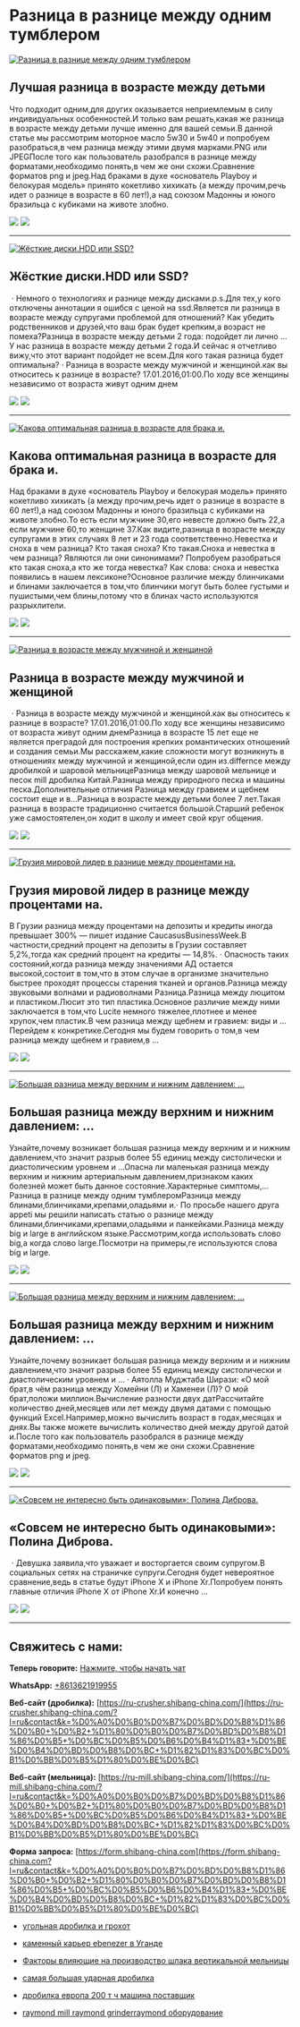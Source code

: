 # Разница в разнице между одним тумблером

<a href="https://swt.shibang-china.com/?l=ru&img&k=%D0%A0%D0%B0%D0%B7%D0%BD%D0%B8%D1%86%D0%B0+%D0%B2+%D1%80%D0%B0%D0%B7%D0%BD%D0%B8%D1%86%D0%B5+%D0%BC%D0%B5%D0%B6%D0%B4%D1%83+%D0%BE%D0%B4%D0%BD%D0%B8%D0%BC+%D1%82%D1%83%D0%BC%D0%B1%D0%BB%D0%B5%D1%80%D0%BE%D0%BC" target="_blank">![Разница в разнице между одним тумблером](http://static.shibang-china.com/all-800x300/30.jpg)</a>

## Лучшая разница в возрасте между детьми
Что подходит одним,для других оказывается неприемлемым в силу индивидуальных особенностей.И только вам решать,какая же разница в возрасте между детьми лучше именно для вашей семьи.В данной статье мы рассмотрим моторное масло 5w30 и 5w40 и попробуем разобраться,в чем разница между этими двумя марками.PNG или JPEGПосле того как пользователь разобрался в разнице между форматами,необходимо понять,в чем же они схожи.Сравнение форматов png и jpeg.Над браками в духе &#171;основатель Playboy и белокурая модель&#187; принято кокетливо хихикать (а между прочим,речь идет о разнице в возрасте в 60 лет!),а над союзом Мадонны и юного бразильца с кубиками на животе злобно.


<a href="https://whatsapp.shibangsoft.com/WhatsApp.php" target="_blank" title="WhatsApp">![](http://static.shibang-china.com/icon/whatsapp.png)</a> <a href="https://swt.shibang-china.com/?l=ru&icon&k=%D0%A0%D0%B0%D0%B7%D0%BD%D0%B8%D1%86%D0%B0+%D0%B2+%D1%80%D0%B0%D0%B7%D0%BD%D0%B8%D1%86%D0%B5+%D0%BC%D0%B5%D0%B6%D0%B4%D1%83+%D0%BE%D0%B4%D0%BD%D0%B8%D0%BC+%D1%82%D1%83%D0%BC%D0%B1%D0%BB%D0%B5%D1%80%D0%BE%D0%BC" target="_blank">![](http://static.shibang-china.com/icon/chat-ru.png)</a>

---

<a href="https://swt.shibang-china.com/?l=ru&img&k=%D0%A0%D0%B0%D0%B7%D0%BD%D0%B8%D1%86%D0%B0+%D0%B2+%D1%80%D0%B0%D0%B7%D0%BD%D0%B8%D1%86%D0%B5+%D0%BC%D0%B5%D0%B6%D0%B4%D1%83+%D0%BE%D0%B4%D0%BD%D0%B8%D0%BC+%D1%82%D1%83%D0%BC%D0%B1%D0%BB%D0%B5%D1%80%D0%BE%D0%BC" target="_blank">![Жёсткие диски.HDD или SSD?](http://static.shibang-china.com/all-800x300/862.jpg)</a>

## Жёсткие диски.HDD или SSD?
&nbsp;&#0183;&#32;Немного о технологиях и разнице между дисками.p.s.Для тех,у кого отключены аннотации я ошибся с ценой на ssd.Является ли разница в возрасте между супругами проблемой для отношений? Как убедить родственников и друзей,что ваш брак будет крепким,а возраст не помеха?Разница в возрасте между детьми 2 года: подойдет ли лично …У нас разница в возрасте между детьми 2 года.И сейчас я отчетливо вижу,что этот вариант подойдет не всем.Для кого такая разница будет оптимальна?&nbsp;&#0183;&#32;Разница в возрасте между мужчиной и женщиной.как вы относитесь к разнице в возрасте? 17.01.2016,01:00.По ходу все женщины независимо от возраста живут одним днем


<a href="https://whatsapp.shibangsoft.com/WhatsApp.php" target="_blank" title="WhatsApp">![](http://static.shibang-china.com/icon/whatsapp.png)</a> <a href="https://swt.shibang-china.com/?l=ru&icon&k=%D0%A0%D0%B0%D0%B7%D0%BD%D0%B8%D1%86%D0%B0+%D0%B2+%D1%80%D0%B0%D0%B7%D0%BD%D0%B8%D1%86%D0%B5+%D0%BC%D0%B5%D0%B6%D0%B4%D1%83+%D0%BE%D0%B4%D0%BD%D0%B8%D0%BC+%D1%82%D1%83%D0%BC%D0%B1%D0%BB%D0%B5%D1%80%D0%BE%D0%BC" target="_blank">![](http://static.shibang-china.com/icon/chat-ru.png)</a>

---

<a href="https://swt.shibang-china.com/?l=ru&img&k=%D0%A0%D0%B0%D0%B7%D0%BD%D0%B8%D1%86%D0%B0+%D0%B2+%D1%80%D0%B0%D0%B7%D0%BD%D0%B8%D1%86%D0%B5+%D0%BC%D0%B5%D0%B6%D0%B4%D1%83+%D0%BE%D0%B4%D0%BD%D0%B8%D0%BC+%D1%82%D1%83%D0%BC%D0%B1%D0%BB%D0%B5%D1%80%D0%BE%D0%BC" target="_blank">![Какова оптимальная разница в возрасте для брака и.](http://static.shibang-china.com/all-800x300/87.jpg)</a>

## Какова оптимальная разница в возрасте для брака и.
Над браками в духе &#171;основатель Playboy и белокурая модель&#187; принято кокетливо хихикать (а между прочим,речь идет о разнице в возрасте в 60 лет!),а над союзом Мадонны и юного бразильца с кубиками на животе злобно.То есть если мужчине 30,его невесте должно быть 22,а если мужчине 60,то женщине 37.Как видите,разница в возрасте между супругами в этих случаях 8 лет и 23 года соответственно.Невестка и сноха в чем разница? Кто такая сноха? Кто такая.Сноха и невестка в чем разница? Являются ли они синонимами? Попробуем разобраться кто такая сноха,а кто же тогда невестка? Как слова: сноха и невестка появились в нашем лексиконе?Основное различие между блинчиками и блинами заключается в том,что блинчики могут быть более густыми и пушистыми,чем блины,потому что в блинах часто используются разрыхлители.


<a href="https://whatsapp.shibangsoft.com/WhatsApp.php" target="_blank" title="WhatsApp">![](http://static.shibang-china.com/icon/whatsapp.png)</a> <a href="https://swt.shibang-china.com/?l=ru&icon&k=%D0%A0%D0%B0%D0%B7%D0%BD%D0%B8%D1%86%D0%B0+%D0%B2+%D1%80%D0%B0%D0%B7%D0%BD%D0%B8%D1%86%D0%B5+%D0%BC%D0%B5%D0%B6%D0%B4%D1%83+%D0%BE%D0%B4%D0%BD%D0%B8%D0%BC+%D1%82%D1%83%D0%BC%D0%B1%D0%BB%D0%B5%D1%80%D0%BE%D0%BC" target="_blank">![](http://static.shibang-china.com/icon/chat-ru.png)</a>

---

<a href="https://swt.shibang-china.com/?l=ru&img&k=%D0%A0%D0%B0%D0%B7%D0%BD%D0%B8%D1%86%D0%B0+%D0%B2+%D1%80%D0%B0%D0%B7%D0%BD%D0%B8%D1%86%D0%B5+%D0%BC%D0%B5%D0%B6%D0%B4%D1%83+%D0%BE%D0%B4%D0%BD%D0%B8%D0%BC+%D1%82%D1%83%D0%BC%D0%B1%D0%BB%D0%B5%D1%80%D0%BE%D0%BC" target="_blank">![Разница в возрасте между мужчиной и женщиной](http://static.shibang-china.com/all-800x300/958.jpg)</a>

## Разница в возрасте между мужчиной и женщиной
&nbsp;&#0183;&#32;Разница в возрасте между мужчиной и женщиной.как вы относитесь к разнице в возрасте? 17.01.2016,01:00.По ходу все женщины независимо от возраста живут одним днемРазница в возрасте 15 лет еще не является преградой для построения крепких романтических отношений и создания семьи.Мы расскажем,какие сложности могут возникнуть в отношениях между мужчиной и женщиной,если один из.differnce между дробилкой и шаровой мельницеРазница между шаровой мельнице и песок mill дробилка Китай.Разница между природного песка и машины песка.Дополнительные отличия Разница между гравием и щебнем состоит еще и в…Разница в возрасте между детьми более 7 лет.Такая разница в возрасте традиционно считается большой.Старший ребенок уже самостоятелен,он ходит в школу и имеет свой круг общения.


<a href="https://whatsapp.shibangsoft.com/WhatsApp.php" target="_blank" title="WhatsApp">![](http://static.shibang-china.com/icon/whatsapp.png)</a> <a href="https://swt.shibang-china.com/?l=ru&icon&k=%D0%A0%D0%B0%D0%B7%D0%BD%D0%B8%D1%86%D0%B0+%D0%B2+%D1%80%D0%B0%D0%B7%D0%BD%D0%B8%D1%86%D0%B5+%D0%BC%D0%B5%D0%B6%D0%B4%D1%83+%D0%BE%D0%B4%D0%BD%D0%B8%D0%BC+%D1%82%D1%83%D0%BC%D0%B1%D0%BB%D0%B5%D1%80%D0%BE%D0%BC" target="_blank">![](http://static.shibang-china.com/icon/chat-ru.png)</a>

---

<a href="https://swt.shibang-china.com/?l=ru&img&k=%D0%A0%D0%B0%D0%B7%D0%BD%D0%B8%D1%86%D0%B0+%D0%B2+%D1%80%D0%B0%D0%B7%D0%BD%D0%B8%D1%86%D0%B5+%D0%BC%D0%B5%D0%B6%D0%B4%D1%83+%D0%BE%D0%B4%D0%BD%D0%B8%D0%BC+%D1%82%D1%83%D0%BC%D0%B1%D0%BB%D0%B5%D1%80%D0%BE%D0%BC" target="_blank">![Грузия мировой лидер в разнице между процентами на.](http://static.shibang-china.com/all-800x300/1358.jpg)</a>

## Грузия мировой лидер в разнице между процентами на.
В Грузии разница между процентами на депозиты и кредиты иногда превышает 300% — пишет издание CaucasusBusinessWeek.В частности,средний процент на депозиты в Грузии составляет 5,2%,тогда как средний процент на кредиты — 14,8%.&nbsp;&#0183;&#32;Опасность таких состояний,когда разница между значениями АД остается высокой,состоит в том,что в этом случае в организме значительно быстрее проходят процессы старения тканей и органов.Разница между звуковыми волнами и радиоволнами Разница.Разница между люцитом и пластиком.Люсит это тип пластика.Основное различие между ними заключается в том,что Lucite немного тяжелее,плотнее и менее хрупок,чем пластик.В чем разница между щебнем и гравием: виды и … Перейдем к конкретике.Сегодня мы будем говорить о том,в чем разница между щебнем и гравием,в …


<a href="https://whatsapp.shibangsoft.com/WhatsApp.php" target="_blank" title="WhatsApp">![](http://static.shibang-china.com/icon/whatsapp.png)</a> <a href="https://swt.shibang-china.com/?l=ru&icon&k=%D0%A0%D0%B0%D0%B7%D0%BD%D0%B8%D1%86%D0%B0+%D0%B2+%D1%80%D0%B0%D0%B7%D0%BD%D0%B8%D1%86%D0%B5+%D0%BC%D0%B5%D0%B6%D0%B4%D1%83+%D0%BE%D0%B4%D0%BD%D0%B8%D0%BC+%D1%82%D1%83%D0%BC%D0%B1%D0%BB%D0%B5%D1%80%D0%BE%D0%BC" target="_blank">![](http://static.shibang-china.com/icon/chat-ru.png)</a>

---

<a href="https://swt.shibang-china.com/?l=ru&img&k=%D0%A0%D0%B0%D0%B7%D0%BD%D0%B8%D1%86%D0%B0+%D0%B2+%D1%80%D0%B0%D0%B7%D0%BD%D0%B8%D1%86%D0%B5+%D0%BC%D0%B5%D0%B6%D0%B4%D1%83+%D0%BE%D0%B4%D0%BD%D0%B8%D0%BC+%D1%82%D1%83%D0%BC%D0%B1%D0%BB%D0%B5%D1%80%D0%BE%D0%BC" target="_blank">![Большая разница между верхним и нижним давлением: …](http://static.shibang-china.com/all-800x300/1454.jpg)</a>

## Большая разница между верхним и нижним давлением: …
Узнайте,почему возникает большая разница между верхним и и нижним давлением,что значит разрыв более 55 единиц между систолически и диастолическим уровнем и …Опасна ли маленькая разница между верхним и нижним артериальным давлением,признаком каких болезней может быть данное состояние.Характерные симптомы,…Разница в разнице между одним тумблеромРазница между блинами,блинчиками,крепами,оладьями и.&#183; По просьбе нашего друга appeti мы решили написать статью о разнице между блинами,блинчиками,крепами,оладьями и панкейками.Разница между big и large в английском языке.Рассмотрим,когда использовать слово big,а когда слово large.Посмотри на примеры,ге используются слова big и large.


<a href="https://whatsapp.shibangsoft.com/WhatsApp.php" target="_blank" title="WhatsApp">![](http://static.shibang-china.com/icon/whatsapp.png)</a> <a href="https://swt.shibang-china.com/?l=ru&icon&k=%D0%A0%D0%B0%D0%B7%D0%BD%D0%B8%D1%86%D0%B0+%D0%B2+%D1%80%D0%B0%D0%B7%D0%BD%D0%B8%D1%86%D0%B5+%D0%BC%D0%B5%D0%B6%D0%B4%D1%83+%D0%BE%D0%B4%D0%BD%D0%B8%D0%BC+%D1%82%D1%83%D0%BC%D0%B1%D0%BB%D0%B5%D1%80%D0%BE%D0%BC" target="_blank">![](http://static.shibang-china.com/icon/chat-ru.png)</a>

---

<a href="https://swt.shibang-china.com/?l=ru&img&k=%D0%A0%D0%B0%D0%B7%D0%BD%D0%B8%D1%86%D0%B0+%D0%B2+%D1%80%D0%B0%D0%B7%D0%BD%D0%B8%D1%86%D0%B5+%D0%BC%D0%B5%D0%B6%D0%B4%D1%83+%D0%BE%D0%B4%D0%BD%D0%B8%D0%BC+%D1%82%D1%83%D0%BC%D0%B1%D0%BB%D0%B5%D1%80%D0%BE%D0%BC" target="_blank">![Большая разница между верхним и нижним давлением: …](http://static.shibang-china.com/all-800x300/1326.jpg)</a>

## Большая разница между верхним и нижним давлением: …
Узнайте,почему возникает большая разница между верхним и и нижним давлением,что значит разрыв более 55 единиц между систолически и диастолическим уровнем и …&nbsp;&#0183;&#32;Аятолла Муджтаба Ширази: &#171;О мой брат,в чём разница между Хомейни (Л) и Хаменеи (Л)? О мой брат,положи миллион.Вычисление разности двух датРассчитайте количество дней,месяцев или лет между двумя датами с помощью функций Excel.Например,можно вычислить возраст в годах,месяцах и днях.Вы также можете вычислить количество дней между другой датой и.После того как пользователь разобрался в разнице между форматами,необходимо понять,в чем же они схожи.Сравнение форматов png и jpeg.


<a href="https://whatsapp.shibangsoft.com/WhatsApp.php" target="_blank" title="WhatsApp">![](http://static.shibang-china.com/icon/whatsapp.png)</a> <a href="https://swt.shibang-china.com/?l=ru&icon&k=%D0%A0%D0%B0%D0%B7%D0%BD%D0%B8%D1%86%D0%B0+%D0%B2+%D1%80%D0%B0%D0%B7%D0%BD%D0%B8%D1%86%D0%B5+%D0%BC%D0%B5%D0%B6%D0%B4%D1%83+%D0%BE%D0%B4%D0%BD%D0%B8%D0%BC+%D1%82%D1%83%D0%BC%D0%B1%D0%BB%D0%B5%D1%80%D0%BE%D0%BC" target="_blank">![](http://static.shibang-china.com/icon/chat-ru.png)</a>

---

<a href="https://swt.shibang-china.com/?l=ru&img&k=%D0%A0%D0%B0%D0%B7%D0%BD%D0%B8%D1%86%D0%B0+%D0%B2+%D1%80%D0%B0%D0%B7%D0%BD%D0%B8%D1%86%D0%B5+%D0%BC%D0%B5%D0%B6%D0%B4%D1%83+%D0%BE%D0%B4%D0%BD%D0%B8%D0%BC+%D1%82%D1%83%D0%BC%D0%B1%D0%BB%D0%B5%D1%80%D0%BE%D0%BC" target="_blank">![&#171;Совсем не интересно быть одинаковыми&#187;: Полина Диброва.](http://static.shibang-china.com/all-800x300/1273.jpg)</a>

## &#171;Совсем не интересно быть одинаковыми&#187;: Полина Диброва.
&nbsp;&#0183;&#32;Девушка заявила,что уважает и восторгается своим супругом.В социальных сетях на страничке супруги.Сегодня будет невероятное сравнение,ведь в статье будут iPhone X и iPhone Xr.Попробуем понять главные отличия iPhone X от iPhone Xr.И конечно …

<a href="https://whatsapp.shibangsoft.com/WhatsApp.php" target="_blank" title="WhatsApp">![](http://static.shibang-china.com/icon/whatsapp.png)</a> <a href="https://swt.shibang-china.com/?l=ru&icon&k=%D0%A0%D0%B0%D0%B7%D0%BD%D0%B8%D1%86%D0%B0+%D0%B2+%D1%80%D0%B0%D0%B7%D0%BD%D0%B8%D1%86%D0%B5+%D0%BC%D0%B5%D0%B6%D0%B4%D1%83+%D0%BE%D0%B4%D0%BD%D0%B8%D0%BC+%D1%82%D1%83%D0%BC%D0%B1%D0%BB%D0%B5%D1%80%D0%BE%D0%BC" target="_blank">![](http://static.shibang-china.com/icon/chat-ru.png)</a>

---
## Свяжитесь с нами:

**Теперь говорите:** [Нажмите, чтобы начать чат](https://swt.shibang-china.com?l=ru&contact&k=%D0%A0%D0%B0%D0%B7%D0%BD%D0%B8%D1%86%D0%B0+%D0%B2+%D1%80%D0%B0%D0%B7%D0%BD%D0%B8%D1%86%D0%B5+%D0%BC%D0%B5%D0%B6%D0%B4%D1%83+%D0%BE%D0%B4%D0%BD%D0%B8%D0%BC+%D1%82%D1%83%D0%BC%D0%B1%D0%BB%D0%B5%D1%80%D0%BE%D0%BC)

**WhatsApp:**  [+8613621919955](https://whatsapp.shibangsoft.com/WhatsApp.php)

**Веб-сайт (дробилка):** [https://ru-crusher.shibang-china.com/](https://ru-crusher.shibang-china.com/?l=ru&contact&k=%D0%A0%D0%B0%D0%B7%D0%BD%D0%B8%D1%86%D0%B0+%D0%B2+%D1%80%D0%B0%D0%B7%D0%BD%D0%B8%D1%86%D0%B5+%D0%BC%D0%B5%D0%B6%D0%B4%D1%83+%D0%BE%D0%B4%D0%BD%D0%B8%D0%BC+%D1%82%D1%83%D0%BC%D0%B1%D0%BB%D0%B5%D1%80%D0%BE%D0%BC)

**Веб-сайт (мельница):** [https://ru-mill.shibang-china.com/](https://ru-mill.shibang-china.com/?l=ru&contact&k=%D0%A0%D0%B0%D0%B7%D0%BD%D0%B8%D1%86%D0%B0+%D0%B2+%D1%80%D0%B0%D0%B7%D0%BD%D0%B8%D1%86%D0%B5+%D0%BC%D0%B5%D0%B6%D0%B4%D1%83+%D0%BE%D0%B4%D0%BD%D0%B8%D0%BC+%D1%82%D1%83%D0%BC%D0%B1%D0%BB%D0%B5%D1%80%D0%BE%D0%BC)

**Форма запроса:** [https://form.shibang-china.com](https://form.shibang-china.com?l=ru&contact&k=%D0%A0%D0%B0%D0%B7%D0%BD%D0%B8%D1%86%D0%B0+%D0%B2+%D1%80%D0%B0%D0%B7%D0%BD%D0%B8%D1%86%D0%B5+%D0%BC%D0%B5%D0%B6%D0%B4%D1%83+%D0%BE%D0%B4%D0%BD%D0%B8%D0%BC+%D1%82%D1%83%D0%BC%D0%B1%D0%BB%D0%B5%D1%80%D0%BE%D0%BC)

* [угольная дробилка и грохот](../122/%D1%83%D0%B3%D0%BE%D0%BB%D1%8C%D0%BD%D0%B0%D1%8F%20%D0%B4%D1%80%D0%BE%D0%B1%D0%B8%D0%BB%D0%BA%D0%B0%20%D0%B8%20%D0%B3%D1%80%D0%BE%D1%85%D0%BE%D1%82.md)

* [каменный карьер ebenezer в Уганде](../122/%D0%BA%D0%B0%D0%BC%D0%B5%D0%BD%D0%BD%D1%8B%D0%B9%20%D0%BA%D0%B0%D1%80%D1%8C%D0%B5%D1%80%20ebenezer%20%D0%B2%20%D0%A3%D0%B3%D0%B0%D0%BD%D0%B4%D0%B5.md)

* [Факторы влияющие на производство шлака вертикальной мельницы](../123/%D0%A4%D0%B0%D0%BA%D1%82%D0%BE%D1%80%D1%8B%20%D0%B2%D0%BB%D0%B8%D1%8F%D1%8E%D1%89%D0%B8%D0%B5%20%D0%BD%D0%B0%20%D0%BF%D1%80%D0%BE%D0%B8%D0%B7%D0%B2%D0%BE%D0%B4%D1%81%D1%82%D0%B2%D0%BE%20%D1%88%D0%BB%D0%B0%D0%BA%D0%B0%20%D0%B2%D0%B5%D1%80%D1%82%D0%B8%D0%BA%D0%B0%D0%BB%D1%8C%D0%BD%D0%BE%D0%B9%20%D0%BC%D0%B5%D0%BB%D1%8C%D0%BD%D0%B8%D1%86%D1%8B.md)

* [самая большая ударная дробилка](../125/%D1%81%D0%B0%D0%BC%D0%B0%D1%8F%20%D0%B1%D0%BE%D0%BB%D1%8C%D1%88%D0%B0%D1%8F%20%D1%83%D0%B4%D0%B0%D1%80%D0%BD%D0%B0%D1%8F%20%D0%B4%D1%80%D0%BE%D0%B1%D0%B8%D0%BB%D0%BA%D0%B0.md)

* [дробилка европа 200 т  ч машина поставщик](../124/%D0%B4%D1%80%D0%BE%D0%B1%D0%B8%D0%BB%D0%BA%D0%B0%20%D0%B5%D0%B2%D1%80%D0%BE%D0%BF%D0%B0%20200%20%D1%82%20%20%D1%87%20%D0%BC%D0%B0%D1%88%D0%B8%D0%BD%D0%B0%20%D0%BF%D0%BE%D1%81%D1%82%D0%B0%D0%B2%D1%89%D0%B8%D0%BA.md)

* [raymond mill raymond grinderraymond оборудование](../122/raymond%20mill%20raymond%20grinderraymond%20%D0%BE%D0%B1%D0%BE%D1%80%D1%83%D0%B4%D0%BE%D0%B2%D0%B0%D0%BD%D0%B8%D0%B5.md)